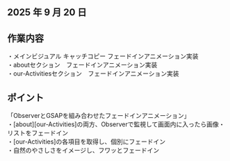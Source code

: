 ## 2025 年 9 月 20 日

## 作業内容

・メインビジュアル キャッチコピー フェードインアニメーション実装<br>
・aboutセクション　フェードインアニメーション実装<br>
・our-Activitiesセクション　フェードインアニメーション実装

## ポイント
「ObserverとGSAPを組み合わせたフェードインアニメーション」<br>
・[about][our-Activities]の両方、Observerで監視して画面内に入ったら画像・リストをフェードイン<br>
・[our-Activities]の各項目を取得し、個別にフェードイン<br>
・自然のやさしさをイメージし、フワッとフェードイン
